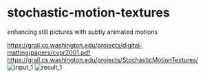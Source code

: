 # stochastic-motion-textures
enhancing still pictures with subtly animated motions  


https://grail.cs.washington.edu/projects/digital-matting/papers/cvpr2001.pdf  
https://grail.cs.washington.edu/projects/StochasticMotionTextures/  
![input_1](https://user-images.githubusercontent.com/50963416/156674937-b94d0e7c-9bc3-4163-9b71-93ae0f335295.png)
![result_1](https://user-images.githubusercontent.com/50963416/156674947-33ec5ede-0c4d-4786-a9ea-79b56f67e8df.gif)
